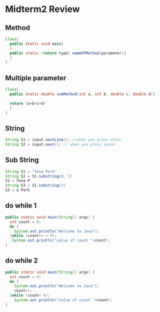 Midterm2 Review
===============
Method
------
```java
Class{
  public static void main{
  }
  public static (return type) nameOfMethod(parameter){
  }
}
```
Multiple parameter
------------------
```java
Class{
  public static double sumMethod(int a, int b, double c, double d){
  
  return (a+b+c+d)
  }
}
```
String
-----
```java
String S1 = input.nextLine(); //when you press enter
String S2 = input.next(); // when you press space
```
Sub String
----------
```java
String S1 = "Yena Park"
String S2 = S1.substring(0, 5)
S2 = Yena P
String S3 = S1.substring(3)
S3 = a Park
```
do while 1
----------
```java
public static void main(String[] args) {
  int count = 0;
  do {
    System.out.println("Welcome to Java");
  }while (count++ < 9);
   System.out.println("value of count "+count);
}
```
do while 2
----------
```java
public static void main(String[] args) {
  int count = 0;
  do {
    System.out.println("Welcome to Java");
    count++;
  }while (count< 9);
    System.out.println("value of count "+count);
}
```
